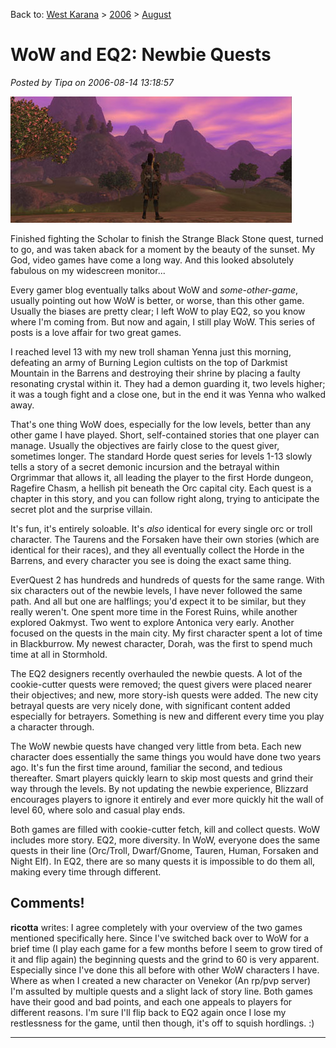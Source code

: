 Back to: [West Karana](/posts/westkarana.md) > [2006](/posts/2006/westkarana.md) > [August](./westkarana.md)
# WoW and EQ2: Newbie Quests

*Posted by Tipa on 2006-08-14 13:18:57*

![Antonica from the Oracle Tower](../../../uploads/2006/08/antonica.jpg)

Finished fighting the Scholar to finish the Strange Black Stone quest, turned to go, and was taken aback for a moment by the beauty of the sunset. My God, video games have come a long way. And this looked absolutely fabulous on my widescreen monitor...

Every gamer blog eventually talks about WoW and *some-other-game*, usually pointing out how WoW is better, or worse, than this other game. Usually the biases are pretty clear; I left WoW to play EQ2, so you know where I'm coming from. But now and again, I still play WoW. This series of posts is a love affair for two great games.

I reached level 13 with my new troll shaman Yenna just this morning, defeating an army of Burning Legion cultists on the top of Darkmist Mountain in the Barrens and destroying their shrine by placing a faulty resonating crystal within it. They had a demon guarding it, two levels higher; it was a tough fight and a close one, but in the end it was Yenna who walked away.

That's one thing WoW does, especially for the low levels, better than any other game I have played. Short, self-contained stories that one player can manage. Usually the objectives are fairly close to the quest giver, sometimes longer. The standard Horde quest series for levels 1-13 slowly tells a story of a secret demonic incursion and the betrayal within Orgrimmar that allows it, all leading the player to the first Horde dungeon, Ragefire Chasm, a hellish pit beneath the Orc capital city. Each quest is a chapter in this story, and you can follow right along, trying to anticipate the secret plot and the surprise villain.

It's fun, it's entirely soloable. It's *also* identical for every single orc or troll character. The Taurens and the Forsaken have their own stories (which are identical for their races), and they all eventually collect the Horde in the Barrens, and every character you see is doing the exact same thing.

EverQuest 2 has hundreds and hundreds of quests for the same range. With six characters out of the newbie levels, I have never followed the same path. And all but one are halflings; you'd expect it to be similar, but they really weren't. One spent more time in the Forest Ruins, while another explored Oakmyst. Two went to explore Antonica very early. Another focused on the quests in the main city. My first character spent a lot of time in Blackburrow. My newest character, Dorah, was the first to spend much time at all in Stormhold.

The EQ2 designers recently overhauled the newbie quests. A lot of the cookie-cutter quests were removed; the quest givers were placed nearer their objectives; and new, more story-ish quests were added. The new city betrayal quests are very nicely done, with significant content added especially for betrayers. Something is new and different every time you play a character through.

The WoW newbie quests have changed very little from beta. Each new character does essentially the same things you would have done two years ago. It's fun the first time around, familiar the second, and tedious thereafter. Smart players quickly learn to skip most quests and grind their way through the levels. By not updating the newbie experience, Blizzard encourages players to ignore it entirely and ever more quickly hit the wall of level 60, where solo and casual play ends.

Both games are filled with cookie-cutter fetch, kill and collect quests. WoW includes more story. EQ2, more diversity. In WoW, everyone does the same quests in their line (Orc/Troll, Dwarf/Gnome, Tauren, Human, Forsaken and Night Elf). In EQ2, there are so many quests it is impossible to do them all, making every time through different.
## Comments!

**ricotta** writes: I agree completely with your overview of the two games mentioned specifically here. Since I've switched back over to WoW for a brief time (I play each game for a few months before I seem to grow tired of it and flip again) the beginning quests and the grind to 60 is very apparent. Especially since I've done this all before with other WoW characters I have. Where as when I created a new character on Venekor (An rp/pvp server) I'm assulted by multiple quests and a slight lack of story line. Both games have their good and bad points, and each one appeals to players for different reasons. I'm sure I'll flip back to EQ2 again once I lose my restlessness for the game, until then though, it's off to squish hordlings. :)

---

